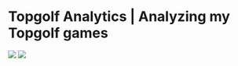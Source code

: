 # Topgolf Analytics | Analyzing my Topgolf games
![](https://img.shields.io/badge/dev-field%20heatmap-blue) ![](https://img.shields.io/badge/dev-virtual%20scorecard-orange)
